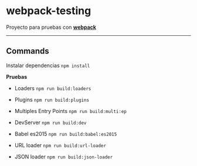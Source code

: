 # webpack-testing
Proyecto para pruebas con **[webpack](https://webpack.js.org/)**

----
## Commands

Instalar dependencias ``npm install``

**Pruebas**

- Loaders ``npm run build:loaders``

- Plugins ``npm run build:plugins``

- Multiples Entry Points ``npm run build:multi:ep``

- DevServer ``npm run build:dev``

- Babel es2015 ``npm run build:babel:es2015``

- URL loader ``npm run build:url-loader``

- JSON loader ``npm run build:json-loader``
